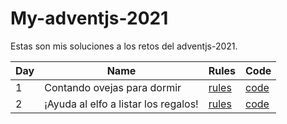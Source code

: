# My-adventjs-2021

Estas son mis soluciones a los retos del adventjs-2021.

| Day | Name                                 | Rules                                       | Code                       |
| --- | ------------------------------------ | ------------------------------------------- | -------------------------- |
| 1   | Contando ovejas para dormir          | [rules](https://adventjs.dev/challenges/01) | [code](./src/day1/day1.js) |
| 2   | ¡Ayuda al elfo a listar los regalos! | [rules](https://adventjs.dev/challenges/02) | [code](./src/day2/day2.js) |
